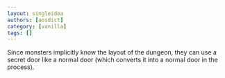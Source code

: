 ```yaml
---
layout: singleidea
authors: [aosdict]
category: [vanilla]
tags: []
---
```

Since monsters implicitly know the layout of the dungeon, they can use a secret door like a normal door (which converts it into a normal door in the process).
